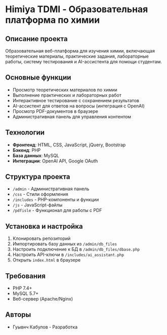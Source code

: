 # Himiya TDMI - Образовательная платформа по химии

## Описание проекта
Образовательная веб-платформа для изучения химии, включающая теоретические материалы, практические задания, лабораторные работы, систему тестирования и AI-ассистента для помощи студентам.

## Основные функции
- Просмотр теоретических материалов по химии
- Выполнение практических и лабораторных работ
- Интерактивное тестирование с сохранением результатов
- AI-ассистент для ответов на вопросы (интеграция с OpenAI)
- Просмотр PDF-документов в браузере
- Административная панель для управления контентом

## Технологии
- **Фронтенд**: HTML, CSS, JavaScript, jQuery, Bootstrap
- **Бэкенд**: PHP
- **База данных**: MySQL
- **Интеграции**: OpenAI API, Google OAuth

## Структура проекта
- `/admin` - Административная панель
- `/css` - Стили оформления
- `/includes` - PHP-компоненты и функции
- `/js` - JavaScript-файлы
- `/pdfisle` - Функционал для работы с PDF

## Установка и настройка
1. Клонировать репозиторий
2. Импортировать базу данных из `/admin/db_files`
3. Настроить подключение к БД в `/admin/db_files/dbase.php`
4. Настроить API-ключи в `/includes/ai_assistant.php`
5. Открыть `index.html` в браузере

## Требования
- PHP 7.4+
- MySQL 5.7+
- Веб-сервер (Apache/Nginx)

## Авторы
- Гуывнч Кабулов - Разработка



